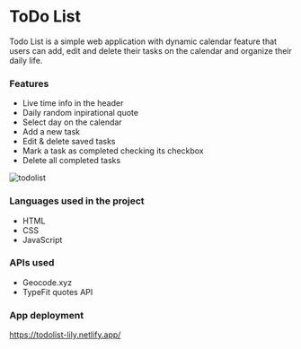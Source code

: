# ToDo List
Todo List is a simple web application with dynamic calendar feature that users can add, edit and delete their tasks on the calendar and organize their daily life.

### Features
  * Live time info in the header
  * Daily random inpirational quote
  * Select day on the calendar
  * Add a new task
  * Edit & delete saved tasks
  * Mark a task as completed checking its checkbox
  * Delete all completed tasks 
  
  ![todolist](https://user-images.githubusercontent.com/94456162/150761117-663a3741-08a1-403c-b3d8-202e0276cdde.png)
  
### Languages used in the project
 * HTML
 * CSS
 * JavaScript
 
### APIs used 
 * Geocode.xyz
 * TypeFit quotes API
 
### App deployment
https://todolist-lily.netlify.app/
